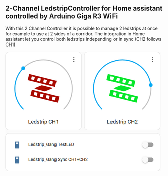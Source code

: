 <H2>2-Channel LedstripController for Home assistant controlled by Arduino Giga R3 WiFi</H2>

With this 2 Channel Controller it is possible to manage 2 ledstrips at once for example to use at 2 sides of a corridor.
The integration in Home assistant let you control both ledstrips independing or in sync (CH2 follows CH1)

<img src="extras/HA dashboard.png">
